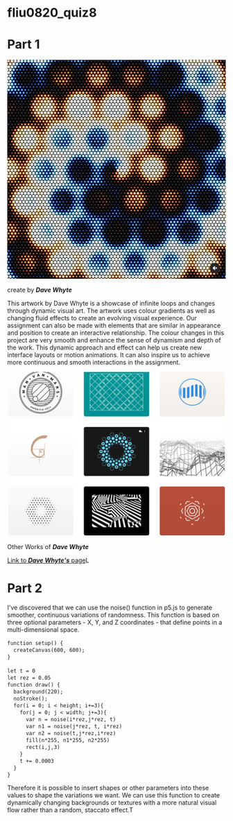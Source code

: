 # fliu0820_quiz8

# **Part 1**


![image1](images/P1_1.png)

create by ***Dave Whyte***

This artwork by Dave Whyte is a showcase of infinite loops and changes through dynamic visual art. The artwork uses colour gradients as well as changing fluid effects to create an evolving visual experience. Our assignment can also be made with elements that are similar in appearance and position to create an interactive relationship. The colour changes in this project are very smooth and enhance the sense of dynamism and depth of the work. This dynamic approach and effect can help us create new interface layouts or motion animations. It can also inspire us to achieve more continuous and smooth interactions in the assignment.

![image2](images/P1_2.png)

Other Works of ***Dave Whyte***

[Link to ***Dave Whyte's*** page](https://dribbble.com/beesandbombs)L

# **Part 2**

I've discovered that we can use the noise() function in p5.js to generate smoother, continuous variations of randomness. This function is based on three optional parameters - X, Y, and Z coordinates - that define points in a multi-dimensional space.

```
function setup() {
  createCanvas(600, 600);
}

let t = 0
let rez = 0.05
function draw() {
  background(220);
  noStroke();
  for(i = 0; i < height; i+=3){
    for(j = 0; j < width; j+=3){
      var n = noise(i*rez,j*rez, t)
      var n1 = noise(j*rez, t, i*rez)
      var n2 = noise(t,j*rez,i*rez)
      fill(n*255, n1*255, n2*255)
      rect(i,j,3)
    }
    t += 0.0003
  }
}

```

Therefore it is possible to insert shapes or other parameters into these values to shape the variations we want. We can use this function to create dynamically changing backgrounds or textures with a more natural visual flow rather than a random, staccato effect.T